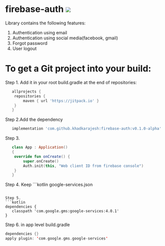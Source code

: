 # firebase-auth [![](https://jitpack.io/v/khadkarajesh/firebase-auth.svg)](https://jitpack.io/#khadkarajesh/firebase-auth)
Library contains the following features:
1. Authentication using email
2. Authentication using social media(facebook, gmail)
3. Forgot password
4. User logout

# To get a Git project into your build:

Step 1.
Add it in your root build.gradle at the end of repositories:
```gradle
   allprojects {
    repositories {
        maven { url 'https://jitpack.io' }
    }
   }
```
Step 2.Add the dependency
```gradle
   implementation 'com.github.khadkarajesh:firebase-auth:v0.1.0-alpha'
```
Step 3.
```kotlin
   class App : Application()
   {
    override fun onCreate() {
        super.onCreate()
        Auth.init(this, "Web client ID from firebase console")
    }
   }
```
Step 4.
Keep ```kotlin
google-services.json 
``` in app/ directory

Step 5.
```kotlin
dependencies {
   classpath 'com.google.gms:google-services:4.0.1'
}
```
 
Step 6.
in app level build.gradle
```kotlin
dependencies {}
apply plugin: 'com.google.gms.google-services'
```
 
